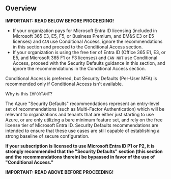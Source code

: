 ## Overview

**IMPORTANT: READ BELOW BEFORE PROCEEDING!**

- If your organization pays for Microsoft Entra ID licensing (included in Microsoft 365 E3, E5, F5, or Business Premium, and EM&S E3 or E5 licenses) and `CAN` use Conditional Access, ignore the recommendations in this section and proceed to the Conditional Access section.
- If your organization is using the free tier of Entra ID (Office 365 E1, E3, or E5, and Microsoft 365 F1 or F3 licenses) and `CAN NOT` use Conditional Access, proceed with the Security Defaults guidance in this section, and ignore the recommendations in the Conditional Access section.

Conditional Access is preferred, but Security Defaults (Per-User MFA) is recommended only if Conditional Access isn't available.

Why is this `IMPORTANT`?

The Azure "Security Defaults" recommendations represent an entry-level set of recommendations (such as Multi-Factor Authentication) which will be relevant to organizations and tenants that are either just starting to use Azure, or are only utilizing a bare minimum feature set, and rely on the free license tier of Microsoft Entra ID. Security Defaults recommendations are intended to ensure that these use cases are still capable of establishing a strong baseline of secure configuration.

**If your subscription is licensed to use Microsoft Entra ID P1 or P2, it is strongly recommended that the "Security Defaults" section (this section and the recommendations therein) be bypassed in favor of the use of "Conditional Access."**

**IMPORTANT: READ ABOVE BEFORE PROCEEDING!**
